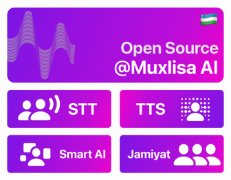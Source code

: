 ![Muxlisa Open Source da](https://github.com/muxlisa-ai/.github/blob/main/ASSETS/Banner.png) 

<p align="center">
  <a href="https://muxlisa.uz"><img src="https://github.com/muxlisa-ai/.github/blob/main/ASSETS/STT.png" width=48% alt="STT"></a>
  &nbsp;&nbsp;&nbsp;
  <a href="https://muxlisa.uz"><img src="https://github.com/muxlisa-ai/.github/blob/main/ASSETS/TTS.png" width=48% alt="TTS"></a>
</p>

<p align="center">
  <a href="https://muxlisa.uz"><img src="https://github.com/muxlisa-ai/.github/blob/main/ASSETS/Smart-AI.png" width=48% alt="Smart AI"></a>
  &nbsp;&nbsp;&nbsp;
  <a href="https://github.com/orgs/muxlisa-ai/discussions"><img src="https://github.com/muxlisa-ai/.github/blob/main/ASSETS/Community.png" width=48% alt="Do'stona Hamjamiyat"></a>
</p>
